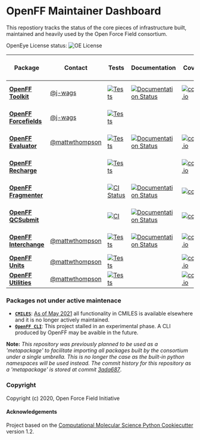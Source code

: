 OpenFF Maintainer Dashboard
===========================

This repostiory tracks the status of the core pieces of infrastructure built, maintained and heavily used by the Open Force Field consortium.

OpenEye License status: ![OE License](https://github.com/openforcefield/status/workflows/OE%20License/badge.svg)


| Package | Contact | Tests | Documentation | Coverage | LGTM | Conda build | pre-commit CI |
|---|---|---|---|---|---|---|---|
| [**OpenFF Toolkit**](https://github.com/openforcefield/openff-toolkit) | [@j-wags](https://github.com/j-wags) | [![Tests](https://github.com/openforcefield/openff-toolkit/workflows/CI/badge.svg)](https://github.com/openforcefield/openff-toolkit/actions?query=branch%3Amaster+workflow%3Aci) | [![Documentation Status](https://readthedocs.org/projects/open-forcefield-toolkit/badge/?version=latest)](https://open-forcefield-toolkit.readthedocs.io/en/latest/?badge=latest) | [![codecov.io](https://codecov.io/github/openforcefield/openff-toolkit/coverage.svg?branch=master)](https://codecov.io/github/openforcefield/openff-toolkit?branch=master) | [![Language grade: Python](https://img.shields.io/lgtm/grade/python/g/openforcefield/openff-toolkit.svg?logo=lgtm&logoWidth=18)](https://lgtm.com/projects/g/openforcefield/openff-toolkit/context:python) | [![conda-forge](https://img.shields.io/conda/v/conda-forge/openff-toolkit.svg)](https://anaconda.org/conda-forge/openff-toolkit) | [![pre-commit.ci status](https://results.pre-commit.ci/badge/github/openforcefield/openff-toolkit/master.svg)](https://results.pre-commit.ci/latest/github/openforcefield/openff-toolkit/master)
| [**OpenFF Forcefields**](https://github.com/openforcefield/openff-forcefields) | [@j-wags](https://github.com/j-wags) | [![Tests](https://github.com/openforcefield/openff-forcefields/workflows/CI/badge.svg)](https://github.com/openforcefield/openff-forcefields/actions?query=branch%3Amaster+workflow%3Aci)  | | | | [![conda-forge](https://img.shields.io/conda/v/conda-forge/openff-forcefields.svg)](https://anaconda.org/conda-forge/openff-forcefields)
| [**OpenFF Evaluator**](https://github.com/openforcefield/openff-evaluator) |  [@mattwthompson](https://github.com/mattwthompson) |[![Tests](https://github.com/openforcefield/openff-evaluator/workflows/tests/badge.svg)](https://github.com/openforcefield/openff-evaluator/actions?query=branch%3Amaster+workflow%3Atests) | [![Documentation Status](https://readthedocs.org/projects/openff-evaluator/badge/?version=latest)](https://openff-evaluator.readthedocs.io/en/latest/?badge=latest) | [![codecov.io](https://codecov.io/github/openforcefield/openff-evaluator/coverage.svg?branch=master)](https://codecov.io/github/openforcefield/openff-evaluator?branch=master) | [![Language grade: Python](https://img.shields.io/lgtm/grade/python/g/openforcefield/openff-evaluator.svg?logo=lgtm&logoWidth=18)](https://lgtm.com/projects/g/openforcefield/openff-evaluator/context:python) | [![conda-forge](https://img.shields.io/conda/v/conda-forge/openff-evaluator.svg)](https://anaconda.org/conda-forge/openff-evaluator)
| [**OpenFF Recharge**](https://github.com/openforcefield/openff-recharge) | | [![Tests](https://github.com/openforcefield/openff-recharge/workflows/tests/badge.svg)](https://github.com/openforcefield/openff-recharge/actions?query=branch%3Amaster+workflow%3Atests) |  | [![codecov.io](https://codecov.io/github/openforcefield/openff-recharge/coverage.svg?branch=master)](https://codecov.io/github/openforcefield/openff-recharge?branch=master) | [![Language grade: Python](https://img.shields.io/lgtm/grade/python/g/openforcefield/openff-recharge.svg?logo=lgtm&logoWidth=18)](https://lgtm.com/projects/g/openforcefield/openff-recharge/context:python) | [![conda-forge](https://img.shields.io/conda/v/conda-forge/openff-recharge.svg)](https://anaconda.org/conda-forge/openff-recharge)
| [**OpenFF Fragmenter**](https://github.com/openforcefield/fragmenter) | | [![CI Status](https://github.com/openforcefield/fragmenter/workflows/CI/badge.svg)](https://github.com/openforcefield/fragmenter/actions?query=branch%3Amaster+workflow%3ACI) | [![Documentation Status](https://readthedocs.org/projects/fragmenter/badge/?version=latest)](https://fragmenter.readthedocs.io/en/latest/?badge=latest) | [![codecov](https://codecov.io/gh/openforcefield/openff-fragmenter/branch/master/graph/badge.svg)](https://codecov.io/gh/openforcefield/fragmenter/branch/master) | [![Language grade: Python](https://img.shields.io/lgtm/grade/python/g/openforcefield/openff-evaluator.svg?logo=lgtm&logoWidth=18)](https://lgtm.com/projects/g/openforcefield/fragmenter/context:python) | [![conda-forge](https://img.shields.io/conda/v/conda-forge/openff-fragmenter.svg)](https://anaconda.org/conda-forge/openff-fragmenter)
| [**OpenFF QCSubmit**](https://github.com/openforcefield/openff-qcsubmit) | | [![CI](https://github.com/openforcefield/openff-qcsubmit/workflows/CI/badge.svg?branch=master)](https://github.com/openforcefield/openff-qcsubmit/actions?query=branch%3Amaster+workflow%3ACI) |  [![Documentation Status](https://readthedocs.org/projects/openff-qcsubmit/badge/?version=latest)](https://openff-qcsubmit.readthedocs.io/en/latest/?badge=latest) | [![codecov](https://codecov.io/gh/openforcefield/openff-qcsubmit/branch/master/graph/badge.svg)](https://codecov.io/gh/openforcefield/openff-qcsubmit/branch/master) | [![Language grade: Python](https://img.shields.io/lgtm/grade/python/g/openforcefield/openff-qcsubmit.svg?logo=lgtm&logoWidth=18)](https://lgtm.com/projects/g/openforcefield/openff-qcsubmit/context:python) | [![conda-forge](https://img.shields.io/conda/v/conda-forge/openff-qcsubmit.svg)](https://anaconda.org/conda-forge/openff-qcsubmit)
| [**OpenFF Interchange**](https://github.com/openforcefield/openff-interchange) | [@mattwthompson](https://github.com/mattwthompson) | [![Tests](https://github.com/openforcefield/openff-interchange/workflows/full_tests/badge.svg)](https://github.com/openforcefield/openff-interchange/actions?query=branch%3Amain+workflow%3Afull_tests) | [![Documentation Status](https://readthedocs.org/projects/openff-interchange/badge/?version=latest)](https://openff-interchange.readthedocs.io/en/latest/?badge=latest) | [![codecov.io](https://codecov.io/github/openforcefield/openff-interchange/coverage.svg?branch=main)](https://codecov.io/github/openforcefield/openff-interchange?branch=main) | [![Language grade: Python](https://img.shields.io/lgtm/grade/python/g/openforcefield/openff-interchange.svg?logo=lgtm&logoWidth=18)](https://lgtm.com/projects/g/openforcefield/openff-interchange/context:python) | [![conda-forge](https://img.shields.io/conda/v/conda-forge/openff-interchange.svg)](https://anaconda.org/conda-forge/openff-interchange) | [![pre-commit.ci status](https://results.pre-commit.ci/badge/github/openforcefield/openff-interchange/main.svg)](https://results.pre-commit.ci/latest/github/openforcefield/openff-interchange/main)
| [**OpenFF Units**](https://github.com/openforcefield/openff-units) | [@mattwthompson](https://github.com/mattwthompson) | [![Tests](https://github.com/openforcefield/openff-units/workflows/CI/badge.svg)](https://github.com/openforcefield/openff-units/actions/workflows/ci.yaml?query=branch%3Amain+workflow%3ACI) | | [![codecov.io](https://codecov.io/github/openforcefield/openff-units/coverage.svg?branch=main)](https://codecov.io/github/openforcefield/openff-units?branch=main) |
| [**OpenFF Utilities**](https://github.com/openforcefield/openff-utilities) | [@mattwthompson](https://github.com/mattwthompson) |[![Tests](https://github.com/openforcefield/openff-utilities/workflows/CI/badge.svg)](https://github.com/openforcefield/openff-utilities/actions/workflows/ci.yaml?query=branch%3Amain+workflow%3ACI) |  | [![codecov.io](https://codecov.io/github/openforcefield/openff-utilities/coverage.svg?branch=main)](https://codecov.io/github/openforcefield/openff-utilities?branch=main) |

### Packages not under active maintenace

* [**`CMILES`**](https://github.com/openforcefield/cmiles): [As of May 2021](https://github.com/openforcefield/cmiles/tree/9befbd02c93525f90c2f4af12e951d90cb9618b1#cmiles-is-no-longer-actively-maintained) all functionality in CMILES is available elsewhere and it is no longer actively maintained.
* [**`OpenFF CLI`**](https://github.com/openforcefield/openff-cli): This project stalled in an experimental phase. A CLI produced by OpenFF may be avaible in the future.

**Note:** *This repository was previously planned to be used as a 'metapackage' to facilitate importing all packages built by the consortium under a single umbrella. This is no longer the case as the built-in python namespaces will be used instead. The commit history for this repository as a 'metapackage' is stored at commit [3ada687](3ada68743104d49f7ee03c933fde6af3ce78d972)*.

### Copyright

Copyright (c) 2020, Open Force Field Initiative


#### Acknowledgements
 
Project based on the 
[Computational Molecular Science Python Cookiecutter](https://github.com/molssi/cookiecutter-cms) version 1.2.
